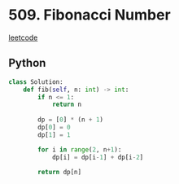 # 509. Fibonacci Number
[leetcode](https://leetcode.com/problems/fibonacci-number/description/)

## Python
```python
class Solution:
    def fib(self, n: int) -> int:
        if n <= 1:
            return n
        
        dp = [0] * (n + 1)
        dp[0] = 0
        dp[1] = 1

        for i in range(2, n+1):
            dp[i] = dp[i-1] + dp[i-2]
        
        return dp[n]
```